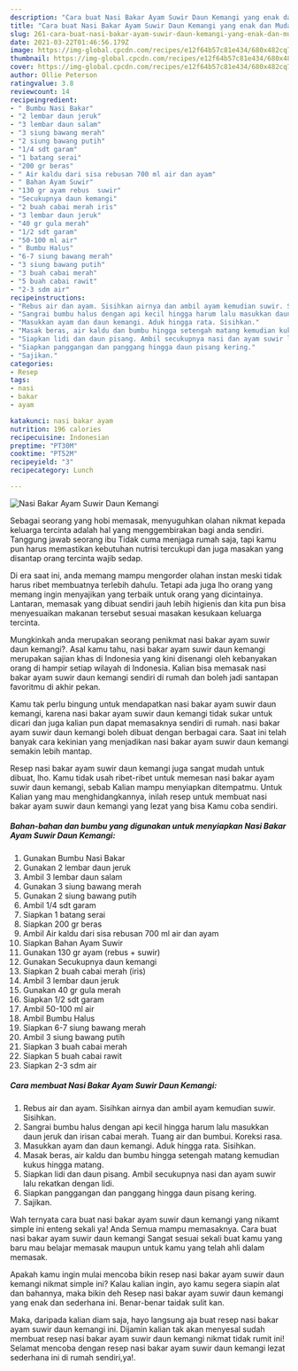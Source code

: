 ```yaml
---
description: "Cara buat Nasi Bakar Ayam Suwir Daun Kemangi yang enak dan Mudah Dibuat"
title: "Cara buat Nasi Bakar Ayam Suwir Daun Kemangi yang enak dan Mudah Dibuat"
slug: 261-cara-buat-nasi-bakar-ayam-suwir-daun-kemangi-yang-enak-dan-mudah-dibuat
date: 2021-03-22T01:46:56.179Z
image: https://img-global.cpcdn.com/recipes/e12f64b57c81e434/680x482cq70/nasi-bakar-ayam-suwir-daun-kemangi-foto-resep-utama.jpg
thumbnail: https://img-global.cpcdn.com/recipes/e12f64b57c81e434/680x482cq70/nasi-bakar-ayam-suwir-daun-kemangi-foto-resep-utama.jpg
cover: https://img-global.cpcdn.com/recipes/e12f64b57c81e434/680x482cq70/nasi-bakar-ayam-suwir-daun-kemangi-foto-resep-utama.jpg
author: Ollie Peterson
ratingvalue: 3.8
reviewcount: 14
recipeingredient:
- " Bumbu Nasi Bakar"
- "2 lembar daun jeruk"
- "3 lembar daun salam"
- "3 siung bawang merah"
- "2 siung bawang putih"
- "1/4 sdt garam"
- "1 batang serai"
- "200 gr beras"
- " Air kaldu dari sisa rebusan 700 ml air dan ayam"
- " Bahan Ayam Suwir"
- "130 gr ayam rebus  suwir"
- "Secukupnya daun kemangi"
- "2 buah cabai merah iris"
- "3 lembar daun jeruk"
- "40 gr gula merah"
- "1/2 sdt garam"
- "50-100 ml air"
- " Bumbu Halus"
- "6-7 siung bawang merah"
- "3 siung bawang putih"
- "3 buah cabai merah"
- "5 buah cabai rawit"
- "2-3 sdm air"
recipeinstructions:
- "Rebus air dan ayam. Sisihkan airnya dan ambil ayam kemudian suwir. Sisihkan."
- "Sangrai bumbu halus dengan api kecil hingga harum lalu masukkan daun jeruk dan irisan cabai merah. Tuang air dan bumbui. Koreksi rasa."
- "Masukkan ayam dan daun kemangi. Aduk hingga rata. Sisihkan."
- "Masak beras, air kaldu dan bumbu hingga setengah matang kemudian kukus hingga matang."
- "Siapkan lidi dan daun pisang. Ambil secukupnya nasi dan ayam suwir lalu rekatkan dengan lidi."
- "Siapkan panggangan dan panggang hingga daun pisang kering."
- "Sajikan."
categories:
- Resep
tags:
- nasi
- bakar
- ayam

katakunci: nasi bakar ayam 
nutrition: 196 calories
recipecuisine: Indonesian
preptime: "PT30M"
cooktime: "PT52M"
recipeyield: "3"
recipecategory: Lunch

---
```



![Nasi Bakar Ayam Suwir Daun Kemangi](https://img-global.cpcdn.com/recipes/e12f64b57c81e434/680x482cq70/nasi-bakar-ayam-suwir-daun-kemangi-foto-resep-utama.jpg)

Sebagai seorang yang hobi memasak, menyuguhkan olahan nikmat kepada keluarga tercinta adalah hal yang menggembirakan bagi anda sendiri. Tanggung jawab seorang ibu Tidak cuma menjaga rumah saja, tapi kamu pun harus memastikan kebutuhan nutrisi tercukupi dan juga masakan yang disantap orang tercinta wajib sedap.

Di era  saat ini, anda memang mampu mengorder olahan instan meski tidak harus ribet membuatnya terlebih dahulu. Tetapi ada juga lho orang yang memang ingin menyajikan yang terbaik untuk orang yang dicintainya. Lantaran, memasak yang dibuat sendiri jauh lebih higienis dan kita pun bisa menyesuaikan makanan tersebut sesuai masakan kesukaan keluarga tercinta. 



Mungkinkah anda merupakan seorang penikmat nasi bakar ayam suwir daun kemangi?. Asal kamu tahu, nasi bakar ayam suwir daun kemangi merupakan sajian khas di Indonesia yang kini disenangi oleh kebanyakan orang di hampir setiap wilayah di Indonesia. Kalian bisa memasak nasi bakar ayam suwir daun kemangi sendiri di rumah dan boleh jadi santapan favoritmu di akhir pekan.

Kamu tak perlu bingung untuk mendapatkan nasi bakar ayam suwir daun kemangi, karena nasi bakar ayam suwir daun kemangi tidak sukar untuk dicari dan juga kalian pun dapat memasaknya sendiri di rumah. nasi bakar ayam suwir daun kemangi boleh dibuat dengan berbagai cara. Saat ini telah banyak cara kekinian yang menjadikan nasi bakar ayam suwir daun kemangi semakin lebih mantap.

Resep nasi bakar ayam suwir daun kemangi juga sangat mudah untuk dibuat, lho. Kamu tidak usah ribet-ribet untuk memesan nasi bakar ayam suwir daun kemangi, sebab Kalian mampu menyiapkan ditempatmu. Untuk Kalian yang mau menghidangkannya, inilah resep untuk membuat nasi bakar ayam suwir daun kemangi yang lezat yang bisa Kamu coba sendiri.

<!--inarticleads1-->

##### Bahan-bahan dan bumbu yang digunakan untuk menyiapkan Nasi Bakar Ayam Suwir Daun Kemangi:

1. Gunakan  Bumbu Nasi Bakar
1. Gunakan 2 lembar daun jeruk
1. Ambil 3 lembar daun salam
1. Gunakan 3 siung bawang merah
1. Gunakan 2 siung bawang putih
1. Ambil 1/4 sdt garam
1. Siapkan 1 batang serai
1. Siapkan 200 gr beras
1. Ambil  Air kaldu dari sisa rebusan 700 ml air dan ayam
1. Siapkan  Bahan Ayam Suwir
1. Gunakan 130 gr ayam (rebus + suwir)
1. Gunakan Secukupnya daun kemangi
1. Siapkan 2 buah cabai merah (iris)
1. Ambil 3 lembar daun jeruk
1. Gunakan 40 gr gula merah
1. Siapkan 1/2 sdt garam
1. Ambil 50-100 ml air
1. Ambil  Bumbu Halus
1. Siapkan 6-7 siung bawang merah
1. Ambil 3 siung bawang putih
1. Siapkan 3 buah cabai merah
1. Siapkan 5 buah cabai rawit
1. Siapkan 2-3 sdm air




<!--inarticleads2-->

##### Cara membuat Nasi Bakar Ayam Suwir Daun Kemangi:

1. Rebus air dan ayam. Sisihkan airnya dan ambil ayam kemudian suwir. Sisihkan.
1. Sangrai bumbu halus dengan api kecil hingga harum lalu masukkan daun jeruk dan irisan cabai merah. Tuang air dan bumbui. Koreksi rasa.
1. Masukkan ayam dan daun kemangi. Aduk hingga rata. Sisihkan.
1. Masak beras, air kaldu dan bumbu hingga setengah matang kemudian kukus hingga matang.
1. Siapkan lidi dan daun pisang. Ambil secukupnya nasi dan ayam suwir lalu rekatkan dengan lidi.
1. Siapkan panggangan dan panggang hingga daun pisang kering.
1. Sajikan.




Wah ternyata cara buat nasi bakar ayam suwir daun kemangi yang nikamt simple ini enteng sekali ya! Anda Semua mampu memasaknya. Cara buat nasi bakar ayam suwir daun kemangi Sangat sesuai sekali buat kamu yang baru mau belajar memasak maupun untuk kamu yang telah ahli dalam memasak.

Apakah kamu ingin mulai mencoba bikin resep nasi bakar ayam suwir daun kemangi nikmat simple ini? Kalau kalian ingin, ayo kamu segera siapin alat dan bahannya, maka bikin deh Resep nasi bakar ayam suwir daun kemangi yang enak dan sederhana ini. Benar-benar taidak sulit kan. 

Maka, daripada kalian diam saja, hayo langsung aja buat resep nasi bakar ayam suwir daun kemangi ini. Dijamin kalian tak akan menyesal sudah membuat resep nasi bakar ayam suwir daun kemangi nikmat tidak rumit ini! Selamat mencoba dengan resep nasi bakar ayam suwir daun kemangi lezat sederhana ini di rumah sendiri,ya!.

